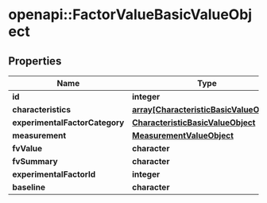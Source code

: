 # openapi::FactorValueBasicValueObject


## Properties
Name | Type | Description | Notes
------------ | ------------- | ------------- | -------------
**id** | **integer** |  | [optional] 
**characteristics** | [**array[CharacteristicBasicValueObject]**](CharacteristicBasicValueObject.md) |  | [optional] 
**experimentalFactorCategory** | [**CharacteristicBasicValueObject**](CharacteristicBasicValueObject.md) |  | [optional] 
**measurement** | [**MeasurementValueObject**](MeasurementValueObject.md) |  | [optional] 
**fvValue** | **character** |  | [optional] 
**fvSummary** | **character** |  | [optional] 
**experimentalFactorId** | **integer** |  | [optional] 
**baseline** | **character** |  | [optional] 


